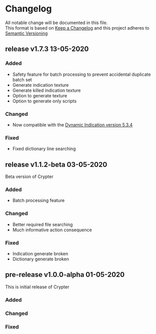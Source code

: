 # Changelog
All notable change will be documented in this file.\
This format is based on [Keep a Changelog](keepachangelog.com) and this project adheres to [Semantic Versioning](semver.org)
## release v1.7.3 13-05-2020
### Added
* Safety feature for batch processing to prevent accidental duplicate batch set
* Generate indication texture
* Generate killed indication texture
* Option to generate texture
* Option to generate only scripts
### Changed
* Now compatible with the [Dynamic Indication version 5.3.4](https://www.moddb.com/mods/dynamic-indication-v40-released)
### Fixed
* Fixed dictionary line searching

## release v1.1.2-beta 03-05-2020
Beta version of Crypter
### Added
* Batch processing feature
### Changed
* Better required file searching
* Much informative action consequence
### Fixed
* Indication generate broken
* Dictionary generate broken

## pre-release v1.0.0-alpha 01-05-2020
This is initial release of Crypter
### Added
### Changed
### Fixed